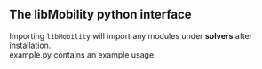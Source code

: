 ## The libMobility python interface

Importing `libMobility` will import any modules under **solvers** after installation.  
example.py contains an example usage.  
